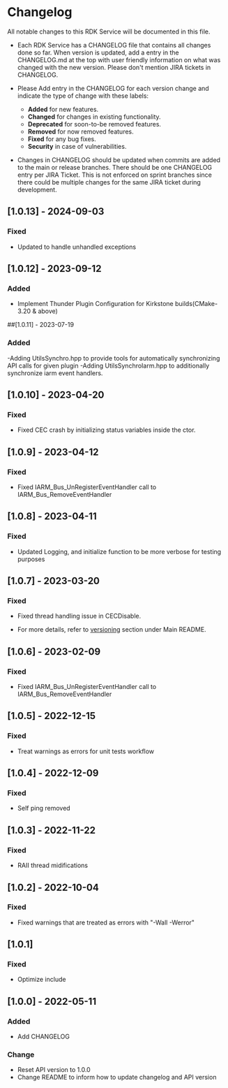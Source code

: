 # Changelog

All notable changes to this RDK Service will be documented in this file.

* Each RDK Service has a CHANGELOG file that contains all changes done so far. When version is updated, add a entry in the CHANGELOG.md at the top with user friendly information on what was changed with the new version. Please don't mention JIRA tickets in CHANGELOG. 

* Please Add entry in the CHANGELOG for each version change and indicate the type of change with these labels:
    * **Added** for new features.
    * **Changed** for changes in existing functionality.
    * **Deprecated** for soon-to-be removed features.
    * **Removed** for now removed features.
    * **Fixed** for any bug fixes.
    * **Security** in case of vulnerabilities.

* Changes in CHANGELOG should be updated when commits are added to the main or release branches. There should be one CHANGELOG entry per JIRA Ticket. This is not enforced on sprint branches since there could be multiple changes for the same JIRA ticket during development. 


## [1.0.13] - 2024-09-03
### Fixed
- Updated to handle unhandled exceptions

## [1.0.12] - 2023-09-12
### Added
- Implement Thunder Plugin Configuration for Kirkstone builds(CMake-3.20 & above)

##[1.0.11] - 2023-07-19
### Added
-Adding UtilsSynchro.hpp to provide tools for automatically synchronizing API calls for given plugin
-Adding UtilsSynchroIarm.hpp to additionally synchronize iarm event handlers.

## [1.0.10] - 2023-04-20
### Fixed
- Fixed CEC crash by initializing status variables inside the ctor.

## [1.0.9] - 2023-04-12
### Fixed
- Fixed IARM_Bus_UnRegisterEventHandler  call to IARM_Bus_RemoveEventHandler

## [1.0.8] - 2023-04-11
### Fixed
- Updated Logging, and initialize function to be more verbose for testing purposes

## [1.0.7] - 2023-03-20
### Fixed
- Fixed thread handling issue in CECDisable.

* For more details, refer to [versioning](https://github.com/rdkcentral/rdkservices#versioning) section under Main README.

## [1.0.6] - 2023-02-09
### Fixed
- Fixed IARM_Bus_UnRegisterEventHandler  call to IARM_Bus_RemoveEventHandler

## [1.0.5] - 2022-12-15
### Fixed
- Treat warnings as errors for unit tests workflow

## [1.0.4] - 2022-12-09
### Fixed
- Self ping removed

## [1.0.3] - 2022-11-22
### Fixed
- RAII thread midifications

## [1.0.2] - 2022-10-04
### Fixed
- Fixed warnings that are treated as errors with "-Wall -Werror"

## [1.0.1]
### Fixed
- Optimize include

## [1.0.0] - 2022-05-11
### Added
- Add CHANGELOG

### Change
- Reset API version to 1.0.0
- Change README to inform how to update changelog and API version
